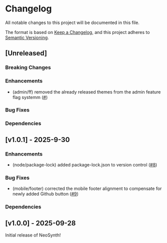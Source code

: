 # Changelog

All notable changes to this project will be documented in this file.

The format is based on [Keep a Changelog](https://keepachangelog.com/en/1.1.0/), and this project adheres to [Semantic Versioning](https://semver.org/spec/v2.0.0.html).

## [Unreleased]

### Breaking Changes

### Enhancements
- (admin/ff) removed the already released themes from the admin feature flag systemm  ([#](https://github.com/isolinear-labs/Neosynth/pull/#))

### Bug Fixes

### Dependencies


## [v1.0.1] - 2025-9-30


### Enhancements

- (node/package-lock) added package-lock.json to version control  ([#8](https://github.com/isolinear-labs/Neosynth/pull/8))

### Bug Fixes

- (mobile/footer) corrected the mobile footer alignment to compensate for newly added Github button  ([#9](https://github.com/isolinear-labs/Neosynth/pull/9))

### Dependencies

## [v1.0.0] - 2025-09-28

Initial release of NeoSynth!